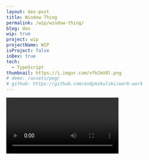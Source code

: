 ```yaml
---
layout: dev-post
title: Window Thing
permalink: /wip/window-thing/
blog: dev
wip: true
project: wip
projectName: WIP
isProject: false
inDev: true
tech:
  - TypeScript
thumbnail: https://i.imgur.com/vfkCmV0l.png
# demo: /assets/peg/
# github: https://github.com/andymikulski/work-work
---
```

<video src="https://i.imgur.com/vfkCmV0.mp4" loop controls></video>
